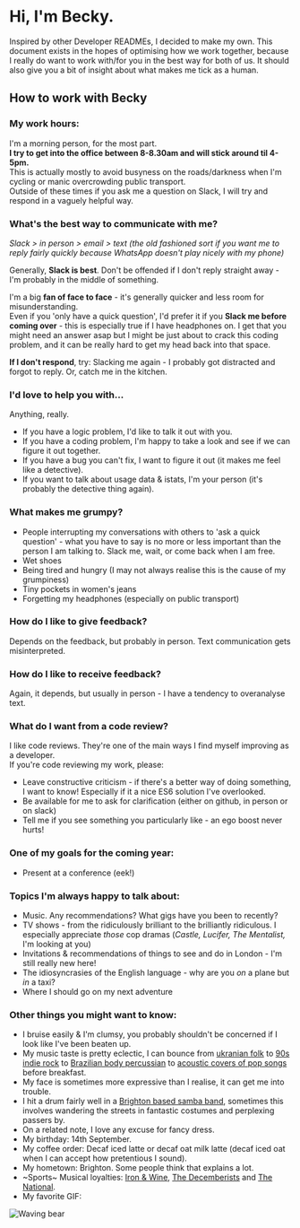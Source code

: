 # Hi, I'm Becky.
Inspired by other Developer READMEs, I decided to make my own.
This document exists in the hopes of optimising how we work together, because I really do want to work with/for you in the best way for both of us.
It should also give you a bit of insight about what makes me tick as a human.

## How to work with Becky

### My work hours:
I'm a morning person, for the most part.<br  />
**I try to get into the office between 8-8.30am and will stick around til 4-5pm.**<br />
This is actually mostly to avoid busyness on the roads/darkness when I'm cycling or manic overcrowding public transport. <br />
Outside of these times if you ask me a question on Slack, I will try and respond in a vaguely helpful way.<br />

### What's the best way to communicate with me?
*Slack > in person > email > text (the old fashioned sort if you want me to reply fairly quickly because WhatsApp doesn't play nicely with my phone)*

Generally, **Slack is best**. Don't be offended if I don't reply straight away - I'm probably in the middle of something.

I'm a big **fan of face to face** - it's generally quicker and less room for misunderstanding.  <br />
Even if you 'only have a quick question', I'd prefer it if you **Slack me before coming over** - this is especially true if I have headphones on.
I get that you might need an answer asap but I might be just about to crack this coding problem, and it can be really hard to get my head back into that space.


**If I don't respond**, try: Slacking me again - I probably got distracted and forgot to reply. Or, catch me in the kitchen.

### I'd love to help you with...
Anything, really.

* If you have a logic problem, I'd like to talk it out with you.
* If you have a coding problem, I'm happy to take a look and see if we can figure it out together.
* If you have a bug you can't fix, I want to figure it out (it makes me feel like a detective).
* If you want to talk about usage data & istats, I'm your person (it's probably the detective thing again).

### What makes me grumpy?
* People interrupting my conversations with others to 'ask a quick question' - what you have to say is no more or less important than the person I am talking to. Slack me, wait, or come back when I am free.
* Wet shoes
* Being tired and hungry (I may not always realise this is the cause of my grumpiness)
* Tiny pockets in women's jeans
* Forgetting my headphones (especially on public transport)

### How do I like to give feedback?
Depends on the feedback, but probably in person. Text communication gets misinterpreted.

### How do I like to receive feedback?
Again, it depends, but usually in person - I have a tendency to overanalyse text.

### What do I want from a code review?
I like code reviews. They're one of the main ways I find myself improving as a developer.<br  />
If you're code reviewing my work, please:
* Leave constructive criticism - if there's a better way of doing something, I want to know! Especially if it a nice ES6 solution I've overlooked.
* Be available for me to ask for clarification (either on github, in person or on slack)
* Tell me if you see something you particularly like - an ego boost never hurts!

### One of my goals for the coming year:
* Present at a conference (eek!)

### Topics I'm always happy to talk about:
* Music. Any recommendations? What gigs have you been to recently?
* TV shows - from the ridiculously brilliant to the brilliantly ridiculous. I especially appreciate _those_ cop dramas (_Castle, Lucifer, The Mentalist,_ I'm looking at you)
* Invitations & recommendations of things to see and do in London - I'm still really new here!
* The idiosyncrasies of the English language - why are you _on_ a plane but _in_ a taxi?
* Where I should go on my next adventure

### Other things you might want to know:
* I bruise easily & I'm clumsy, you probably shouldn't be concerned if I look like I've been beaten up.
* My music taste is pretty eclectic, I can bounce from [ukranian folk](https://open.spotify.com/track/52Wl3PQGfyvMJm5JQu0acD?si=zEoFqkZ3Qqe2IRLWeFQC1Q) to [90s indie rock](https://open.spotify.com/track/1OU3fzC6uWKpqgZalfUSx8?si=vCywFj1VT9yR9kCjrXYxAw) to [Brazilian body percussian](https://open.spotify.com/track/4bndkI1TTh7itdsyixtDoD?si=CvQIUFxXQImKE73oJsBhOw) to [acoustic covers of pop songs](https://open.spotify.com/track/5CjOsESIfgyByBGKL7MCWU?si=S0_UprYXQHmEm2sU4FWU-w) before breakfast.
* My face is sometimes more expressive than I realise, it can get me into trouble.
* I hit a drum fairly well in a [Brighton based samba band](https://www.youtube.com/watch?v=zRHbofgZmq0), sometimes this involves wandering the streets in fantastic costumes and perplexing passers by.
* On a related note, I love any excuse for fancy dress.
* My birthday: 14th September.
* My coffee order: Decaf iced latte or decaf oat milk latte (decaf iced oat when I can accept how pretentious I sound).
* My hometown: Brighton. Some people think that explains a lot.
* ~Sports~ Musical loyalties: [Iron & Wine](https://www.youtube.com/watch?v=QZIwLR426Mo&feature=youtu.be&t=2013), [The Decemberists](https://www.youtube.com/watch?v=P4Jz3tMddw4&t=3102s) and [The National](https://www.youtube.com/watch?v=TdFCD3oXMZo&t=540s).
* My favorite GIF:

![Waving bear](https://media.giphy.com/media/IThjAlJnD9WNO/giphy.gif "Waving Bear")
